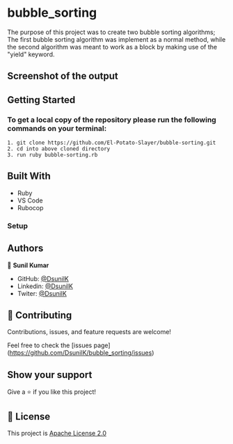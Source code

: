 # bubble_sorting

The purpose of this project was to create two bubble sorting algorithms; The first bubble sorting algorithm was implement as a normal method, while the second algorithm was meant to work as a block by making use of the "yield" keyword.

## Screenshot of the output

## Getting Started

### To get a local copy of the repository please run the following commands on your terminal:

    1. git clone https://github.com/El-Potato-Slayer/bubble-sorting.git
    2. cd into above cloned directory
    3. run ruby bubble-sorting.rb

## Built With

- Ruby
- VS Code
- Rubocop

### Setup

## Authors

👤 **Sunil Kumar**

- GitHub: [@DsunilK](https://github.com/DsunilK)
- Linkedin: [@DsunilK](https://www.linkedin.com/in/dsunilk/)
- Twiter: [@DsunilK](https://twitter.com/D_sunil_K)

## 🤝 Contributing

Contributions, issues, and feature requests are welcome!

Feel free to check the [issues page]
(https://github.com/DsunilK/bubble_sorting/issues)

## Show your support

Give a ⭐️ if you like this project!

## 📝 License

This project is [Apache License 2.0](https://github.com/DsunilK/bubble_sorting/blob/main/LICENSE)
